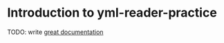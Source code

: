 # Introduction to yml-reader-practice

TODO: write [great documentation](http://jacobian.org/writing/great-documentation/what-to-write/)
